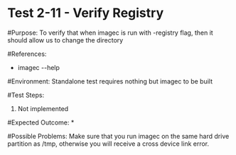 Test 2-11 - Verify Registry
=======

#Purpose:
To verify that when imagec is run with -registry flag, then it should allow us to change the directory

#References:
* imagec --help

#Environment:
Standalone test requires nothing but imagec to be built

#Test Steps:
1. Not implemented

#Expected Outcome:
* 

#Possible Problems:
Make sure that you run imagec on the same hard drive partition as /tmp, otherwise you will receive a cross device link error.